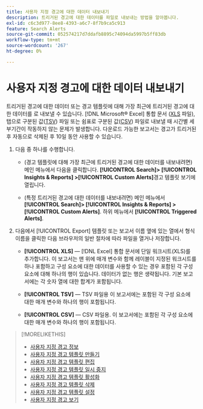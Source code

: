 ```yaml
---
title: 사용자 지정 경고에 대한 데이터 내보내기
description: 트리거된 경고에 대한 데이터를 파일로 내보내는 방법을 알아봅니다.
exl-id: c6c3d977-8ee8-4393-a6c7-8f7b9ca5c913
feature: Search Alerts
source-git-commit: 052574217d7ddafb8895c74094da5997b5ff83db
workflow-type: tm+mt
source-wordcount: '267'
ht-degree: 0%

---
```


# 사용자 지정 경고에 대한 데이터 내보내기

트리거된 경고에 대한 데이터 또는 경고 템플릿에 대해 가장 최근에 트리거된 경고에 대한 데이터를 로 내보낼 수 있습니다. [!DNL Microsoft® Excel] 통합 문서 ([XLS](/help/search-social-commerce/glossary.md#w-x) 파일), 탭으로 구분된 값([TSV](/help/search-social-commerce/glossary.md#s-t)) 파일 또는 쉼표로 구분된 값([CSV](/help/search-social-commerce/glossary.md#c-d)) 파일로 내보낼 때 시간별 세부기간이 작동하지 않는 문제가 발생합니다. 다운로드 가능한 보고서는 경고가 트리거된 후 자동으로 삭제된 후 10일 동안 사용할 수 있습니다.

1. 다음 중 하나를 수행합니다.

   * (경고 템플릿에 대해 가장 최근에 트리거된 경고에 대한 데이터를 내보내려면) 메인 메뉴에서 다음을 클릭합니다. **[!UICONTROL Search]> [!UICONTROL Insights & Reports] >[!UICONTROL Custom Alerts]**&#x200B;경고 템플릿 보기에 열립니다.

   * (특정 트리거된 경고에 대한 데이터를 내보내려면) 메인 메뉴에서 **[!UICONTROL Search]> [!UICONTROL Insights & Reports] >[!UICONTROL Custom Alerts]**. 하위 메뉴에서 **[!UICONTROL Triggered Alerts]**.

1. 다음에서 [!UICONTROL Export] 템플릿 또는 보고서 이름 옆에 있는 열에서 형식 이름을 클릭한 다음 브라우저의 일반 절차에 따라 파일을 열거나 저장합니다.

   * **[!UICONTROL XLS]** — [!DNL Excel] 통합 문서에 단일 워크시트(XLS)를 추가합니다. 이 보고서는 맨 위에 매개 변수와 함께 레이블이 지정된 워크시트를 하나 포함하고 구성 요소에 대한 데이터를 사용할 수 있는 경우 포함된 각 구성 요소에 대해 하나의 행이 있습니다. 데이터가 없는 행은 생략됩니다. 기본 보고서에는 각 숫자 열에 대한 합계가 포함됩니다.

   * **[!UICONTROL TSV]** — TSV 파일용 이 보고서에는 포함된 각 구성 요소에 대한 매개 변수와 하나의 행이 포함됩니다.

   * **[!UICONTROL CSV]** — CSV 파일용. 이 보고서에는 포함된 각 구성 요소에 대한 매개 변수와 하나의 행이 포함됩니다.

>[!MORELIKETHIS]
>
>* [사용자 지정 경고 정보](alert-about.md)
>* [사용자 지정 경고 템플릿 만들기](alert-template-create.md)
>* [사용자 지정 경고 템플릿 편집](alert-template-edit.md)
>* [사용자 지정 경고 템플릿 일시 중지](alert-template-pause.md)
>* [사용자 지정 경고 템플릿 활성화](alert-template-activate.md)
>* [사용자 지정 경고 템플릿 삭제](alert-template-delete.md)
>* [사용자 지정 경고 템플릿 설정](alert-template-settings.md)
>* [사용자 지정 경고 보기](alert-view.md)
